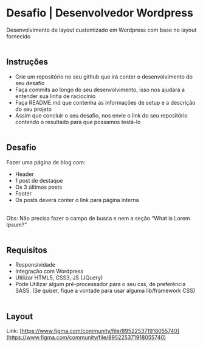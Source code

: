 # Desafio | Desenvolvedor Wordpress

Desenvolvimento de layout customizado em Wordpress com base no layout fornecido
<br /><br />

## Instruções

- Crie um repositório no seu github que irá conter o desenvolvimento do seu desafio
- Faça commits ao longo do seu desenvolvimento, isso nos ajudará a entender sua linha de raciocínio
- Faça README.md que contenha as informações de setup e a descrição do seu projeto
- Assim que concluir o seu desafio, nos envie o link do seu repositório contendo o resultado para que possamos testá-lo
  <br /><br />

## Desafio

Fazer uma página de blog com:

- Header
- 1 post de destaque
- Os 3 últimos posts
- Footer
- Os posts deverá conter o link para página interna
<br />
  Obs: Não precisa fazer o campo de busca e nem a seção “What is Lorem Ipsum?”
  <br /><br />

## Requisitos

- Responsividade
- Integração com Wordpress
- Utilizar HTML5, CSS3, JS (JQuery)
- Pode Utilizar algum pré-processador para o seu css, de preferência SASS. (Se quiser, fique a vontade para usar alguma lib/framework CSS)
  <br /><br />

## Layout

Link: [https://www.figma.com/community/file/895225371918055740](https://www.figma.com/community/file/895225371918055740)
